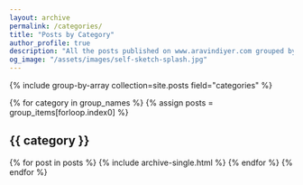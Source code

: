 ```yaml
---
layout: archive
permalink: /categories/
title: "Posts by Category"
author_profile: true
description: "All the posts published on www.aravindiyer.com grouped by category."
og_image: "/assets/images/self-sketch-splash.jpg"
---
```


{% include group-by-array collection=site.posts field="categories" %}

{% for category in group_names %}
  {% assign posts = group_items[forloop.index0] %}
  <h2 id="{{ category | slugify }}" class="archive__subtitle">{{ category }}</h2>
  {% for post in posts %}
    {% include archive-single.html %}
  {% endfor %}
{% endfor %}
